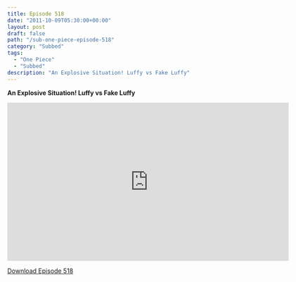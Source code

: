 ```yaml
---
title: Episode 518
date: "2011-10-09T05:30:00+00:00"
layout: post
draft: false
path: "/sub-one-piece-episode-518"
category: "Subbed"
tags:
  - "One Piece"
  - "Subbed"
description: "An Explosive Situation! Luffy vs Fake Luffy"
---
```


**An Explosive Situation! Luffy vs Fake Luffy**

<iframe width="640" height="360" src="https://www.rapidvideo.com/e/G6FRPF544U" frameborder="0" marginwidth=0 marginheight=0 scrolling=no allowfullscreen></iframe>

<a href="http://ouo.io/qs/eCodkFEQ?s=https://rapidvid.to/d/https://www.rapidvideo.com/e/G6FRPF544U">Download Episode 518</a>
